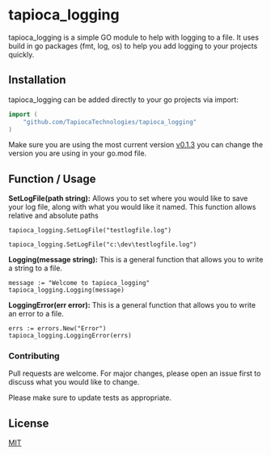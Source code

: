 # tapioca_logging

tapioca_logging is a simple GO module to help with logging to a file.  It uses build in go packages (fmt, log, os) to help you add logging to your projects quickly.

## Installation
tapioca_logging can be added directly to your go projects via import:

```Go
import (
    "github.com/TapiocaTechnologies/tapioca_logging"
)
```
Make sure you are using the most current version [v0.1.3](https://github.com/TapiocaTechnologies/tapioca_logging/releases/tag/v0.1.3) you can change the version you are using in your go.mod file.


## Function / Usage

**SetLogFile(path string):** Allows you to set where you would like to save your log file, along with what you would like it named.  This function allows relative and absolute paths

```
tapioca_logging.SetLogFile("testlogfile.log")
```
```
tapioca_logging.SetLogFile("c:\dev\testlogfile.log")
```

**Logging(message string):** This is a general function that allows you to write a string to a file.

```
message := "Welcome to tapioca_logging"
tapioca_logging.Logging(message)
```

**LoggingError(err error):** This is a general function that allows you to write an error to a file.

```
errs := errors.New("Error")
tapioca_logging.LoggingError(errs)
```


### Contributing

Pull requests are welcome. For major changes, please open an issue first to discuss what you would like to change.

Please make sure to update tests as appropriate.

## License
[MIT](https://choosealicense.com/licenses/mit/)



